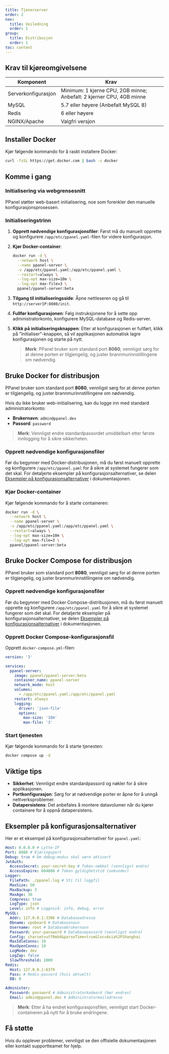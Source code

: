 ```yaml
---
title: Tjenerserver
order: 2
nav:
  title: Veiledning
  order: 1
group:
  title: Distribusjon
  order: 1
toc: content
---
```


## Krav til kjøreomgivelsene

| Komponent           | Krav                                                                 |
| ------------------- | -------------------------------------------------------------------- |
| Serverkonfigurasjon | Minimum: 1 kjerne CPU, 2GB minne; Anbefalt: 2 kjerner CPU, 4GB minne |
| MySQL               | 5.7 eller høyere (Anbefalt MySQL 8)                                  |
| Redis               | 6 eller høyere                                                       |
| NGINX/Apache        | Valgfri versjon                                                      |

## Installer Docker

Kjør følgende kommando for å raskt installere Docker:

```sh
curl -fsSL https://get.docker.com | bash -s docker
```

## Komme i gang

### Initialisering via webgrensesnitt

PPanel støtter web-basert initialisering, noe som forenkler den manuelle konfigurasjonsprosessen.

### Initialiseringstrinn

1. **Opprett nødvendige konfigurasjonsfiler**: Først må du manuelt opprette og konfigurere `/app/etc/ppanel.yaml`-filen for videre konfigurasjon.

2. **Kjør Docker-container**:

   ```sh
   docker run -d \
     --network host \
     --name ppanel-server \
     -v /app/etc/ppanel.yaml:/app/etc/ppanel.yaml \
     --restart=always \
     --log-opt max-size=10m \
     --log-opt max-file=3 \
     ppanel/ppanel-server:beta
   ```

3. **Tilgang til initialiseringsside**: Åpne nettleseren og gå til `http://serverIP:8080/init`.

4. **Fullfør konfigurasjonen**: Følg instruksjonene for å sette opp administratorkonto, konfigurere MySQL-database og Redis-server.

5. **Klikk på initialiseringsknappen**: Etter at konfigurasjonen er fullført, klikk på "Initialiser"-knappen, så vil applikasjonen automatisk lagre konfigurasjonen og starte på nytt.

   > **Merk**: PPanel bruker som standard port **8080**, vennligst sørg for at denne porten er tilgjengelig, og juster brannmurinnstillingene om nødvendig.

## Bruke Docker for distribusjon

PPanel bruker som standard port **8080**, vennligst sørg for at denne porten er tilgjengelig, og juster brannmurinnstillingene om nødvendig.

Hvis du ikke bruker web-initialisering, kan du logge inn med standard administratorkonto:

- **Brukernavn**: `admin@ppanel.dev`
- **Passord**: `password`

> **Merk**: Vennligst endre standardpassordet umiddelbart etter første innlogging for å sikre sikkerheten.

### Opprett nødvendige konfigurasjonsfiler

Før du begynner med Docker-distribusjonen, må du først manuelt opprette og konfigurere `/app/etc/ppanel.yaml` for å sikre at systemet fungerer som det skal. For detaljerte eksempler på konfigurasjonsalternativer, se delen [Eksempler på konfigurasjonsalternativer](#eksempler-på-konfigurasjonsalternativer) i dokumentasjonen.

### Kjør Docker-container

Kjør følgende kommando for å starte containeren:

```sh
docker run -d \
  --network host \
  --name ppanel-server \
  -v /app/etc/ppanel.yaml:/app/etc/ppanel.yaml \
  --restart=always \
  --log-opt max-size=10m \
  --log-opt max-file=3 \
  ppanel/ppanel-server:beta
```

## Bruke Docker Compose for distribusjon

PPanel bruker som standard port **8080**, vennligst sørg for at denne porten er tilgjengelig, og juster brannmurinnstillingene om nødvendig.

### Opprett nødvendige konfigurasjonsfiler

Før du begynner med Docker Compose-distribusjonen, må du først manuelt opprette og konfigurere `/app/etc/ppanel.yaml` for å sikre at systemet fungerer som det skal. For detaljerte eksempler på konfigurasjonsalternativer, se delen [Eksempler på konfigurasjonsalternativer](#eksempler-på-konfigurasjonsalternativer) i dokumentasjonen.

### Opprett Docker Compose-konfigurasjonsfil

Opprett `docker-compose.yml`-filen:

```yaml
version: '3'

services:
  ppanel-server:
    image: ppanel/ppanel-server:beta
    container_name: ppanel-server
    network_mode: host
    volumes:
      - /app/etc/ppanel.yaml:/app/etc/ppanel.yaml
    restart: always
    logging:
      driver: 'json-file'
      options:
        max-size: '10m'
        max-file: '3'
```

### Start tjenesten

Kjør følgende kommando for å starte tjenesten:

```sh
docker compose up -d
```

## Viktige tips

- **Sikkerhet**: Vennligst endre standardpassord og nøkler for å sikre applikasjonen.
- **Portkonfigurasjon**: Sørg for at nødvendige porter er åpne for å unngå nettverksproblemer.
- **Datapersistens**: Det anbefales å montere datavolumer når du kjører containere for å oppnå datapersistens.

## Eksempler på konfigurasjonsalternativer

Her er et eksempel på konfigurasjonsalternativer for `ppanel.yaml`:

```yaml
Host: 0.0.0.0 # Lytte-IP
Port: 8080 # Kjøringsport
Debug: true # Om debug-modus skal være aktivert
JwtAuth:
  AccessSecret: your-secret-key # Token-nøkkel (vennligst endre)
  AccessExpire: 604800 # Token gyldighetstid (sekunder)
Logger:
  FilePath: ./ppanel.log # Sti til loggfil
  MaxSize: 50
  MaxBackup: 3
  MaxAge: 30
  Compress: true
  LogType: json
  Level: info # Loggnivå: info, debug, error
MySQL:
  Addr: 127.0.0.1:3306 # Databaseadresse
  Dbname: vpnboard # Databasenavn
  Username: root # Databasebrukernavn
  Password: your-password # Databasepassord (vennligst endre)
  Config: charset=utf8mb4&parseTime=true&loc=Asia%2FShanghai
  MaxIdleConns: 10
  MaxOpenConns: 10
  LogMode: dev
  LogZap: false
  SlowThreshold: 1000
Redis:
  Host: 127.0.0.1:6379
  Pass: # Redis-passord (hvis aktuelt)
  DB: 0

Administer:
  Password: password # Administratorkodeord (bør endres)
  Email: admin@ppanel.dev # Administratormailadresse
```

> **Merk**: Etter å ha endret konfigurasjonsfilen, vennligst start Docker-containeren på nytt for å bruke endringene.

## Få støtte

Hvis du opplever problemer, vennligst se den offisielle dokumentasjonen eller kontakt supportteamet for hjelp.
